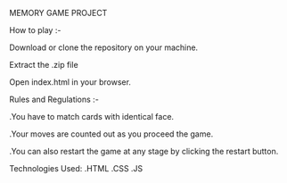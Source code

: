 MEMORY GAME PROJECT


How to play :-

Download or clone the repository on your machine.

Extract the .zip file


Open index.html in your browser.



Rules and Regulations :-

.You have to match cards with identical face.

.Your moves are counted out as you proceed the game.

.You can also restart the game at any stage by clicking the restart button.
  
  
 Technologies Used:
  .HTML
  .CSS
  .JS
   

